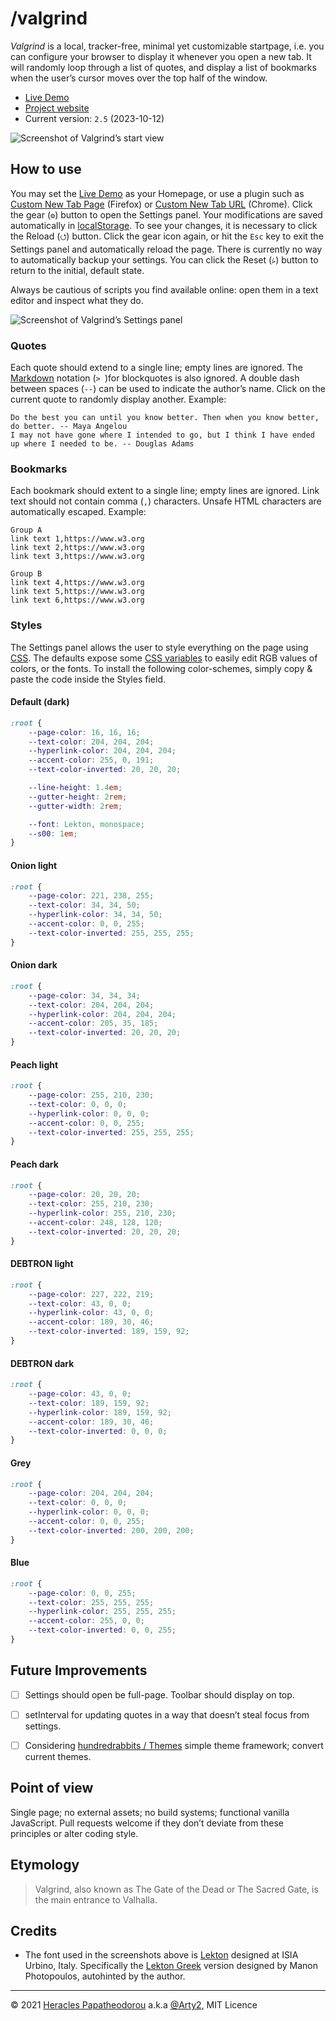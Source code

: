 # /valgrind

*Valgrind* is a local, tracker-free, minimal yet customizable startpage, i.e. you can configure your browser to display it whenever you open a new tab. It will randomly loop through a list of quotes, and display a list of bookmarks when the user’s cursor moves over the top half of the window.

- [Live Demo](https://rawcdn.githack.com/Arty2/valgrind/master/valgrind.html)
- [Project website](https://heracl.es/valgrind)
- Current version: `2.5` (2023-10-12)

![Screenshot of Valgrind’s start view](./screenshots/valgrind-screenshot_01.png)


## How to use

You may set the [Live Demo](https://rawcdn.githack.com/Arty2/valgrind/master/valgrind.html) as your Homepage, or use a plugin such as [Custom New Tab Page](https://addons.mozilla.org/en-US/firefox/addon/custom-new-tab-page/) (Firefox) or [Custom New Tab URL](https://chrome.google.com/webstore/detail/custom-new-tab-url/mmjbdbjnoablegbkcklggeknkfcjkjia/) (Chrome). Click the gear (`⚙`) button<!-- , or double click anywhere --> to open the Settings panel. Your modifications are saved automatically in [localStorage](https://developer.mozilla.org/en-US/docs/Web/API/Window/localStorage). To see your changes, it is necessary to click the Reload (`⭯`) button. Click the gear icon again, or hit the `Esc` key to exit the Settings panel and automatically reload the page. There is currently no way to automatically backup your settings. You can click the Reset (`⭞`) button to return to the initial, default state.

Always be cautious of scripts you find available online: open them in a text editor and inspect what they do.

![Screenshot of Valgrind’s Settings panel](./screenshots/valgrind-screenshot_02.png)

### Quotes

Each quote should extend to a single line; empty lines are ignored. The [Markdown](https://heracl.es/markdown) notation (`> `)for blockquotes is also ignored. A double dash between spaces (` -- `) can be used to indicate the author’s name. Click on the current quote to randomly display another. Example:

```
Do the best you can until you know better. Then when you know better, do better. -- Maya Angelou
I may not have gone where I intended to go, but I think I have ended up where I needed to be. -- Douglas Adams
```

### Bookmarks

Each bookmark should extent to a single line; empty lines are ignored. Link text should not contain comma (`,`) characters. Unsafe HTML characters are automatically escaped. Example:

```
Group A
link text 1,https://www.w3.org
link text 2,https://www.w3.org
link text 3,https://www.w3.org

Group B
link text 4,https://www.w3.org
link text 5,https://www.w3.org
link text 6,https://www.w3.org
```

### Styles

The Settings panel allows the user to style everything on the page using [CSS](https://developer.mozilla.org/en-US/docs/Learn/CSS/First_steps/What_is_CSS). The defaults expose some [CSS variables](https://developer.mozilla.org/en-US/docs/Web/CSS/Using_CSS_custom_properties) to easily edit RGB values of colors, or the fonts. To install the following color-schemes, simply copy & paste the code inside the Styles field.

#### Default (dark)

```css
:root {
	--page-color: 16, 16, 16;
	--text-color: 204, 204, 204;
	--hyperlink-color: 204, 204, 204;
	--accent-color: 255, 0, 191;
	--text-color-inverted: 20, 20, 20;

	--line-height: 1.4em;
	--gutter-height: 2rem;
	--gutter-width: 2rem;

	--font: Lekton, monospace;
	--s00: 1em;
}
```

#### Onion light

```css
:root {
	--page-color: 221, 238, 255;
	--text-color: 34, 34, 50;
	--hyperlink-color: 34, 34, 50;
	--accent-color: 0, 0, 255;
	--text-color-inverted: 255, 255, 255;
}
```

#### Onion dark

```css
:root {
	--page-color: 34, 34, 34;
	--text-color: 204, 204, 204;
	--hyperlink-color: 204, 204, 204;
	--accent-color: 205, 35, 185;
	--text-color-inverted: 20, 20, 20;
}
```

#### Peach light

```css
:root {
	--page-color: 255, 210, 230;
	--text-color: 0, 0, 0;
	--hyperlink-color: 0, 0, 0;
	--accent-color: 0, 0, 255;
	--text-color-inverted: 255, 255, 255;
}
```

#### Peach dark

```css
:root {
	--page-color: 20, 20, 20;
	--text-color: 255, 210, 230;
	--hyperlink-color: 255, 210, 230;
	--accent-color: 248, 128, 120;
	--text-color-inverted: 20, 20, 20;
}
```

#### DEBTRON light

```css
:root {
	--page-color: 227, 222, 219;
	--text-color: 43, 0, 0;
	--hyperlink-color: 43, 0, 0;
	--accent-color: 189, 30, 46;
	--text-color-inverted: 189, 159, 92;
}
```

#### DEBTRON dark

```css
:root {
	--page-color: 43, 0, 0;
	--text-color: 189, 159, 92;
	--hyperlink-color: 189, 159, 92;
	--accent-color: 189, 30, 46;
	--text-color-inverted: 0, 0, 0;
}
```

#### Grey

```css
:root {
	--page-color: 204, 204, 204;
	--text-color: 0, 0, 0;
	--hyperlink-color: 0, 0, 0;
	--accent-color: 0, 0, 255;
	--text-color-inverted: 200, 200, 200;
}
```

#### Blue

```css
:root {
	--page-color: 0, 0, 255;
	--text-color: 255, 255, 255;
	--hyperlink-color: 255, 255, 255;
	--accent-color: 255, 0, 0;
	--text-color-inverted: 0, 0, 255;
}
```

## Future Improvements

- [ ] Settings should open be full-page. Toolbar should display on top.
- [ ] setInterval for updating quotes in a way that doesn’t steal focus from settings.
- [ ] Considering [hundredrabbits / Themes](https://github.com/hundredrabbits/Themes) simple theme framework; convert current themes.


## Point of view

Single page; no external assets; no build systems; functional vanilla JavaScript.
Pull requests welcome if they don’t deviate from these principles or alter coding style.

## Etymology

> Valgrind, also known as The Gate of the Dead or The Sacred Gate, is the main entrance to Valhalla.

## Credits

- The font used in the screenshots above is [Lekton](https://fonts.google.com/specimen/Lekton) designed at ISIA Urbino, Italy. Specifically the [Lekton Greek](https://www.roleplay.gr/blog/greekifying-lekton-font) version designed by Manon Photopoulos, autohinted by the author.

* * *

© 2021 [Heracles Papatheodorou](https://heracl.es) a.k.a [@Arty2](https://www.twitter.com/Arty2), MIT Licence
